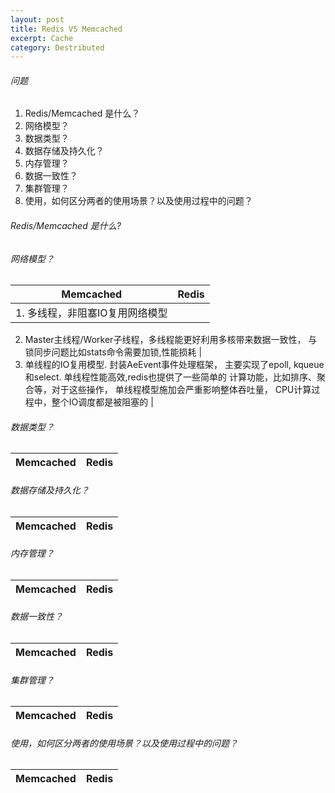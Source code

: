 ```yaml
---
layout: post
title: Redis VS Memcached 
excerpt: Cache
category: Destributed
---
```


###### 问题
1. Redis/Memcached 是什么？
2. 网络模型？
3. 数据类型？
4. 数据存储及持久化？
5. 内存管理？
6. 数据一致性？
6. 集群管理？
7. 使用，如何区分两者的使用场景？以及使用过程中的问题？

###### Redis/Memcached 是什么? 


###### 网络模型？

|Memcached | Redis |
|----------|-------|
|1. 多线程，非阻塞IO复用网络模型 
 2. Master主线程/Worker子线程，多线程能更好利用多核带来数据一致性，
   与锁同步问题比如stats命令需要加锁,性能损耗
  |
  1. 单线程的IO复用模型. 
封装AeEvent事件处理框架，
主要实现了epoll, kqueue和select.
单线程性能高效,redis也提供了一些简单的
计算功能，比如排序、聚合等，对于这些操作，
单线程模型施加会严重影响整体吞吐量，
CPU计算过程中，整个IO调度都是被阻塞的
|

###### 数据类型？

|Memcached | Redis |
|----------|-------|

###### 数据存储及持久化？

|Memcached | Redis |
|----------|-------|

###### 内存管理？

|Memcached | Redis |
|----------|-------|

###### 数据一致性？

|Memcached | Redis |
|----------|-------|

###### 集群管理？

|Memcached | Redis |
|----------|-------|

###### 使用，如何区分两者的使用场景？以及使用过程中的问题？

|Memcached | Redis |
|----------|-------|
